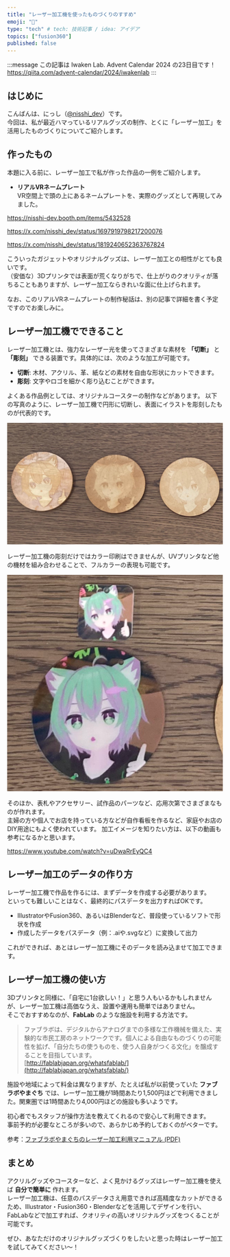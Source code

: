 ```yaml
---
title: "レーザー加工機を使ったものづくりのすすめ"
emoji: "🐙"
type: "tech" # tech: 技術記事 / idea: アイデア
topics: ["fusion360"]
published: false
---
```


:::message
この記事は Iwaken Lab. Advent Calendar 2024 の23日目です！  
https://qiita.com/advent-calendar/2024/iwakenlab
:::

## はじめに

こんばんは、にっし（[@nisshi_dev](https://x.com/nisshi_dev)）です。  
今回は、私が最近ハマっているリアルグッズの制作、とくに「レーザー加工」を活用したものづくりについてご紹介します。

## 作ったもの

本題に入る前に、レーザー加工で私が作った作品の一例をご紹介します。

- **リアルVRネームプレート**  
  VR空間上で頭の上にあるネームプレートを、実際のグッズとして再現してみました。

https://nisshi-dev.booth.pm/items/5432528

https://x.com/nisshi_dev/status/1697919798217200076

https://x.com/nisshi_dev/status/1819240652363767824

こういったガジェットやオリジナルグッズは、レーザー加工との相性がとても良いです。  
（安価な）3Dプリンタでは表面が荒くなりがちで、仕上がりのクオリティが落ちることもありますが、レーザー加工ならきれいな面に仕上げられます。

なお、このリアルVRネームプレートの制作秘話は、別の記事で詳細を書く予定ですのでお楽しみに。

## レーザー加工機でできること

レーザー加工機とは、強力なレーザー光を使ってさまざまな素材を **「切断」** と **「彫刻」** できる装置です。具体的には、次のような加工が可能です。

- **切断**: 木材、アクリル、革、紙などの素材を自由な形状にカットできます。
- **彫刻**: 文字やロゴを細かく彫り込むことができます。

よくある作品例としては、オリジナルコースターの制作などがあります。
以下の写真のように、レーザー加工機で円形に切断し、表面にイラストを彫刻したものが代表的です。

![レーザー](/images/0ff9a7ac76e03e/laser1.jpg)

レーザー加工機の彫刻だけではカラー印刷はできませんが、UVプリンタなど他の機材を組み合わせることで、フルカラーの表現も可能です。

![レーザー](/images/0ff9a7ac76e03e/laser2.png)

そのほか、表札やアクセサリー、試作品のパーツなど、応用次第でさまざまなものが作れます。  
主婦の方や個人でお店を持っている方などが自作看板を作るなど、家庭やお店のDIY用途にもよく使われています。
加工イメージを知りたい方は、以下の動画も参考になるかと思います。

https://www.youtube.com/watch?v=uDwaRrEyQC4

## レーザー加工のデータの作り方

レーザー加工機で作品を作るには、まずデータを作成する必要があります。  
といっても難しいことはなく、最終的にパスデータを出力すればOKです。

- IllustratorやFusion360、あるいはBlenderなど、普段使っているソフトで形状を作成  
- 作成したデータをパスデータ（例：.aiや.svgなど）に変換して出力

これができれば、あとはレーザー加工機にそのデータを読み込ませて加工できます。

## レーザー加工機の使い方

3Dプリンタと同様に、「自宅に1台欲しい！」と思う人もいるかもしれませんが、レーザー加工機は高価なうえ、設置や運用も簡単ではありません。  
そこでおすすめなのが、**FabLab** のような施設を利用する方法です。

> ファブラボは、デジタルからアナログまでの多様な工作機械を備えた、実験的な市民工房のネットワークです。個人による自由なものづくりの可能性を拡げ、「自分たちの使うものを、使う人自身がつくる文化」を醸成することを目指しています。  
> [http://fablabjapan.org/whatsfablab/](http://fablabjapan.org/whatsfablab/)

施設や地域によって料金は異なりますが、たとえば私が以前使っていた **ファブラボやまぐち** では、レーザー加工機が1時間あたり1,500円ほどで利用できました。関東圏では1時間あたり4,000円ほどの施設も多いようです。

初心者でもスタッフが操作方法を教えてくれるので安心して利用できます。  
事前予約が必要なところが多いので、あらかじめ予約しておくのがベターです。

参考：[ファブラボやまぐちのレーザー加工利用マニュアル (PDF)](https://fablabyamaguchi.com/wp-content/uploads/2023/07/f66a9c72f8ee70fb68428785f841ac99.pdf)

## まとめ

アクリルグッズやコースターなど、よく見かけるグッズはレーザー加工機を使えば **自分で簡単に** 作れます。  
レーザー加工機は、任意のパスデータさえ用意できれば高精度なカットができるため、Illustrator・Fusion360・Blenderなどを活用してデザインを行い、FabLabなどで加工すれば、クオリティの高いオリジナルグッズをつくることが可能です。

ぜひ、あなただけのオリジナルグッズづくりをしたいと思った時はレーザー加工を試してみてください〜！
